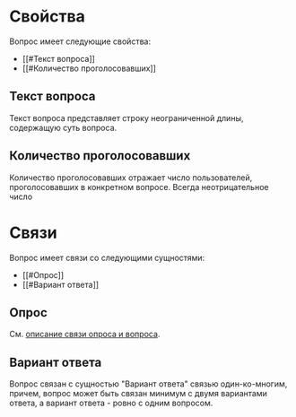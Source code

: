 # Свойства 
Вопрос имеет следующие свойства:
- [[#Текст вопроса]]
- [[#Количество проголосовавших]]

## Текст вопроса
Текст вопроса представляет строку неограниченной длины, содержащую суть вопроса.

## Количество проголосовавших
Количество проголосовавших отражает число пользователей, проголосовавших в конкретном вопросе. Всегда неотрицательное число


# Связи 
Вопрос имеет связи со следующими сущностями:
- [[#Опрос]]
- [[#Вариант ответа]]

## Опрос
См. [описание связи опроса и вопроса](Опрос.md#Вопрос).

## Вариант ответа 
Вопрос связан с сущностью "Вариант ответа" связью один-ко-многим, причем, вопрос может быть связан минимум с двумя вариантами ответа, а вариант ответа - ровно с одним вопросом. 



